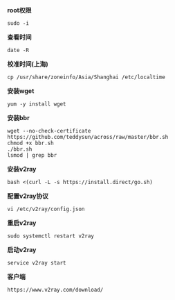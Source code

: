 
**root权限**
```
sudo -i
```

**查看时间**
```
date -R
```

**校准时间(上海)**
```
cp /usr/share/zoneinfo/Asia/Shanghai /etc/localtime
```

**安装wget**
```
yum -y install wget
```

**安装bbr**
```
wget --no-check-certificate https://github.com/teddysun/across/raw/master/bbr.sh
chmod +x bbr.sh
./bbr.sh
lsmod | grep bbr
```


**安装v2ray**
```
bash <(curl -L -s https://install.direct/go.sh)
```
**配置v2ray协议**
```
vi /etc/v2ray/config.json
```
**重启v2ray**
```
sudo systemctl restart v2ray
```
**启动v2ray**
```
service v2ray start
```

**客户端**
```
https://www.v2ray.com/download/
```
